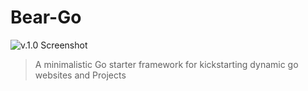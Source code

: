 # Bear-Go

![v.1.0 Screenshot](https://user-images.githubusercontent.com/46245794/108794079-6f19e400-7585-11eb-9800-64b71b5e2c99.png)

> A minimalistic Go starter framework for kickstarting dynamic go websites and Projects